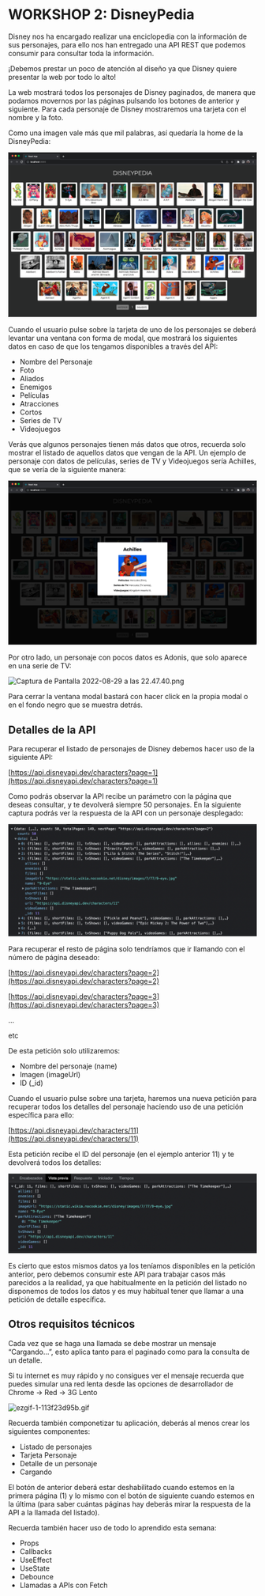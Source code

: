 # WORKSHOP 2: DisneyPedia

Disney nos ha encargado realizar una enciclopedia con la información de sus personajes, para ello nos han entregado una API REST que podemos consumir para consultar toda la información.

¡Debemos prestar un poco de atención al diseño ya que Disney quiere presentar la web por todo lo alto!

La web mostrará todos los personajes de Disney paginados, de manera que podamos movernos por las páginas pulsando los botones de anterior y siguiente. Para cada personaje de Disney mostraremos una tarjeta con el nombre y la foto.

Como una imagen vale más que mil palabras, así quedaría la home de la DisneyPedia:

![home di.png](assets/home_di.png)

Cuando el usuario pulse sobre la tarjeta de uno de los personajes se deberá levantar una ventana con forma de modal, que mostrará los siguientes datos en caso de que los tengamos disponibles a través del API:

- Nombre del Personaje
- Foto
- Aliados
- Enemigos
- Películas
- Atracciones
- Cortos
- Series de TV
- Videojuegos

Verás que algunos personajes tienen más datos que otros, recuerda solo mostrar el listado de aquellos datos que vengan de la API. Un ejemplo de personaje con datos de películas, series de TV y Videojuegos sería Achilles, que se vería de la siguiente manera:

![Captura de Pantalla 2022-08-29 a las 17.10.20.png](assets/Captura_de_Pantalla_2022-08-29_a_las_17.10.20.png)

Por otro lado, un personaje con pocos datos es Adonis, que solo aparece en una serie de TV:

![Captura de Pantalla 2022-08-29 a las 22.47.40.png](assets/Captura_de_Pantalla_2022-08-29_a_las_22.47.40.png)

Para cerrar la ventana modal bastará con hacer click en la propia modal o en el fondo negro que se muestra detrás.

## Detalles de la API

Para recuperar el listado de personajes de Disney debemos hacer uso de la siguiente API:

[https://api.disneyapi.dev/characters?page=1](https://api.disneyapi.dev/characters?page=1)

Como podrás observar la API recibe un parámetro con la página que deseas consultar, y te devolverá siempre 50 personajes. En la siguiente captura podrás ver la respuesta de la API con un personaje desplegado:

![Captura de Pantalla 2022-08-29 a las 22.56.24.png](assets/Captura_de_Pantalla_2022-08-29_a_las_22.56.24.png)

Para recuperar el resto de página solo tendríamos que ir llamando con el número de página deseado:

[https://api.disneyapi.dev/characters?page=2](https://api.disneyapi.dev/characters?page=2)

[https://api.disneyapi.dev/characters?page=3](https://api.disneyapi.dev/characters?page=3)

…

etc

De esta petición solo utilizaremos:

- Nombre del personaje (name)
- Imagen (imageUrl)
- ID (\_id)

Cuando el usuario pulse sobre una tarjeta, haremos una nueva petición para recuperar todos los detalles del personaje haciendo uso de una petición específica para ello:

[https://api.disneyapi.dev/characters/11](https://api.disneyapi.dev/characters/11)

Esta petición recibe el ID del personaje (en el ejemplo anterior 11) y te devolverá todos los detalles:

![Captura de Pantalla 2022-08-29 a las 22.59.35.png](assets/Captura_de_Pantalla_2022-08-29_a_las_22.59.35.png)

Es cierto que estos mismos datos ya los teníamos disponibles en la petición anterior, pero debemos consumir este API para trabajar casos más parecidos a la realidad, ya que habitualmente en la petición del listado no disponemos de todos los datos y es muy habitual tener que llamar a una petición de detalle específica.

## Otros requisitos técnicos

Cada vez que se haga una llamada se debe mostrar un mensaje “Cargando…”, esto aplica tanto para el paginado como para la consulta de un detalle.

Si tu internet es muy rápido y no consigues ver el mensaje recuerda que puedes simular una red lenta desde las opciones de desarrollador de Chrome → Red → 3G Lento

![ezgif-1-113f23d95b.gif](assets/ezgif-1-113f23d95b.gif)

Recuerda también componetizar tu aplicación, deberás al menos crear los siguientes componentes:

- Listado de personajes
- Tarjeta Personaje
- Detalle de un personaje
- Cargando

El botón de anterior deberá estar deshabilitado cuando estemos en la primera página (1) y lo mismo con el botón de siguiente cuando estemos en la última (para saber cuántas páginas hay deberás mirar la respuesta de la API a la llamada del listado).

Recuerda también hacer uso de todo lo aprendido esta semana:

- Props
- Callbacks
- UseEffect
- UseState
- Debounce
- Llamadas a APIs con Fetch
